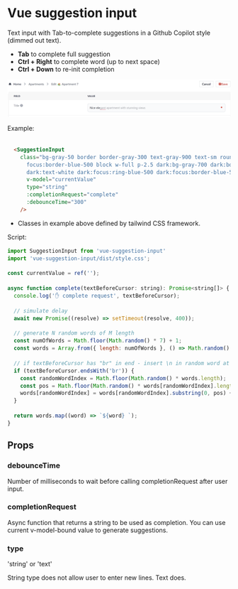 # Vue suggestion input

Text input with Tab-to-complete suggestions in a Github Copilot style (dimmed out text).

* **Tab** to complete full suggestion
* **Ctrl + Right** to complete word (up to next space)
* **Ctrl + Down** to re-init completion

![alt text](./image.png)


Example:

```html

  <SuggestionInput 
    class="bg-gray-50 border border-gray-300 text-gray-900 text-sm rounded-lg focus:ring-blue-500 
      focus:border-blue-500 block w-full p-2.5 dark:bg-gray-700 dark:border-gray-600 dark:placeholder-gray-400
      dark:text-white dark:focus:ring-blue-500 dark:focus:border-blue-500 whitespace-normal"
      v-model="currentValue"
      type="string"
      :completionRequest="complete"
      :debounceTime="300"
    />

```

* Classes in example above defined by tailwind CSS framework.

Script:

```javascript
import SuggestionInput from 'vue-suggestion-input'
import 'vue-suggestion-input/dist/style.css';

const currentValue = ref('');

async function complete(textBeforeCursor: string): Promise<string[]> {
  console.log('✋ complete request', textBeforeCursor);

  // simulate delay
  await new Promise((resolve) => setTimeout(resolve, 400));

  // generate N random words of M length
  const numOfWords = Math.floor(Math.random() * 7) + 1;
  const words = Array.from({ length: numOfWords }, () => Math.random().toString(36).substring(2, 15));

  // if textBeforeCursor has "br" in end - insert \n in random word at random place
  if (textBeforeCursor.endsWith('br')) {
    const randomWordIndex = Math.floor(Math.random() * words.length);
    const pos = Math.floor(Math.random() * words[randomWordIndex].length);
    words[randomWordIndex] = words[randomWordIndex].substring(0, pos) + '\n' + words[randomWordIndex].substring(pos);
  }

  return words.map((word) => `${word} `);
}

```


## Props

### debounceTime

Number of milliseconds to wait before calling completionRequest after user input.

### completionRequest

Async function that returns a string to be used as completion. You can use current v-model-bound value to generate suggestions.

### type

'string' or 'text'

String type does not allow user to enter new lines. Text does.